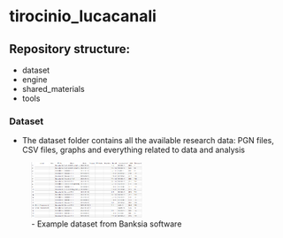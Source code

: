 # tirocinio_lucacanali

## Repository structure:
- dataset
- engine
- shared_materials
- tools


### Dataset
- The dataset folder contains all the available research data: PGN files, CSV files, graphs and everything related to data and analysis

<figure>
  <img src="./images/table_ex.png" alt="Alt testo" width="200" height="100">
  <figcaption>
    - Example dataset from Banksia software
  </figcaption>
</figure>



